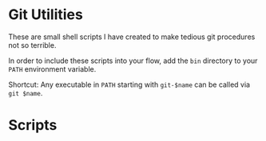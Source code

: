 # Git Utilities

These are small shell scripts I have created to make tedious git procedures not so terrible.

In order to include these scripts into your flow, add the `bin` directory to your `PATH` environment variable.

Shortcut: Any executable in `PATH` starting with `git-$name` can be called via `git $name`.

# Scripts